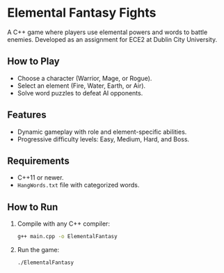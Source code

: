 # Elemental Fantasy Fights
A C++ game where players use elemental powers and words to battle enemies. Developed as an assignment for ECE2 at Dublin City University.

## How to Play
- Choose a character (Warrior, Mage, or Rogue).
- Select an element (Fire, Water, Earth, or Air).
- Solve word puzzles to defeat AI opponents.

## Features
- Dynamic gameplay with role and element-specific abilities.
- Progressive difficulty levels: Easy, Medium, Hard, and Boss.

## Requirements
- C++11 or newer.
- `HangWords.txt` file with categorized words.

## How to Run
1. Compile with any C++ compiler:
   ```bash
   g++ main.cpp -o ElementalFantasy
   ```
2. Run the game:
   ```bash
   ./ElementalFantasy
   ```
